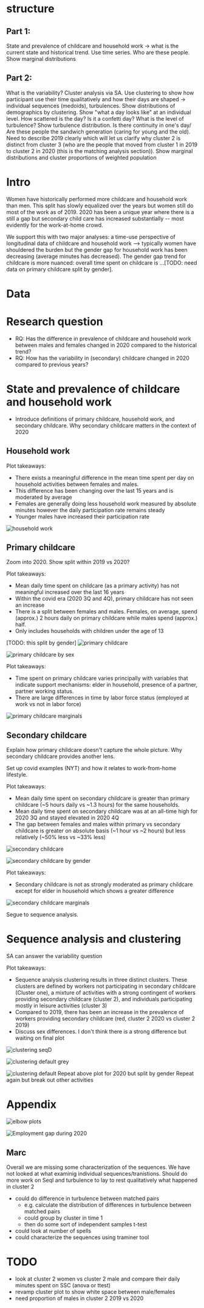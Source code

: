 
# structure

## Part 1:
State and prevalence of childcare and household work -> what is the current state and historical trend. Use time series. Who are these people. Show marginal distributions

## Part 2:
What is the variability? Cluster analysis via SA. Use clustering to show how participant use their time qualitatively and how their days are shaped -> individual sequences (medoids), turbulences. Show distributions of demographics by clustering. Show "what a day looks like" at an individual level. How scattered is the day? Is it a confetti day? What is the level of turbulence? Show turbulence distribution. Is there continuity in one's day/ Are these people the sandwich generation (caring for young and the old). Need to describe 2019 clearly which will let us clarify why cluster 2 is distinct from cluster 3 (who are the people that moved from cluster 1 in 2019 to cluster 2 in 2020 (this is the matching analysis section)). Show marginal distributions and cluster proportions of weighted population


# Intro

Women have historically performed more childcare and household work than men. This split has slowly equalized over the years but women still do most of the work as of 2019. 2020 has been a unique year where there is a still a gap but secondary child care has increased substantially -- most evidently for the work-at-home crowd.

We support this with two major analyses: a time-use perspective of longitudinal data of childcare and household work --> typically women have shouldered the burden but the gender gap for household work has been decreasing (average minutes has decreased). The gender gap trend for childcare is more nuanced: overall time spent on childcare is ...[TODO: need data on primary childcare split by gender].



# Data



# Research question

- RQ: Has the difference in prevalence of childcare and household work between males and females changed in 2020 compared to the historical trend?
- RQ: How has the variability in (secondary) childcare changed in 2020 compared to previous years?  


# State and prevalence of childcare and household work

- Introduce definitions of primary childcare, household work, and secondary childcare. Why secondary childcare matters in the context of 2020

## Household work

Plot takeaways:
- There exists a meaningful difference in the mean time spent per day on household activities between females and males.
- This difference has been changing over the last 15 years and is moderated by average
- Females are generally doing less household work measured by absolute minutes however the daily participation rate remains steady
- Younger males have increased their participation rate

<!--![household work](/analyses/supporting/plots/housework_by_age_sex.png)-->
![household work](/analyses/supporting/plots/housework_by_age_sex_split.png#)

## Primary childcare
Zoom into 2020. Show split within 2019 vs 2020?

Plot takeaways:
- Mean daily time spent on childcare (as a primary activity) has not meaningful increased over the last 16 years
- Within the covid era (2020 3Q and 4Q), primary childcare has not seen an increase
- There is a split between females and males. Females, on average, spend (approx.) 2 hours daily on primary childcare while males spend (approx.) half.
- Only includes households with children under the age of 13

[TODO: this split by gender]
![primary childcare](/analyses/supporting/plots/childcare_primary_timeseries.png)


![primary childcare by sex](/analyses/supporting/plots/childcare_primary_timeseries_by_sex.png)


Plot takeaways:
- Time spent on primary childcare varies principally with variables that indicate support mechanisms: elder in household, presence of a partner, partner working status.
- There are large differences in time by labor force status (employed at work vs not in labor force)

![primary childcare marginals](/analyses/supporting/plots/childcare_primary_marginals.png#)


## Secondary childcare
Explain how primary childcare doesn't capture the whole picture. Why secondary childcare provides another lens.

Set up covid examples (NYT) and how it relates to work-from-home lifestyle.

Plot takeaways:
- Mean daily time spent on secondary childcare is greater than primary childcare (~5 hours daily vs ~1.3 hours) for the same households.
- Mean daily time spent on secondary childcare was at an all-time high for 2020 3Q and stayed elevated in 2020 4Q
- The gap between females and males within primary vs secondary childcare is greater on absolute basis (~1 hour vs ~2 hours) but less relatively (~50% less vs ~33% less)

![secondary childcare](/analyses/supporting/plots/childcare_secondary_timeseries.png#)

![secondary childcare by gender](/analyses/supporting/plots/childcare_secondary_timeseries_by_sex.png#)

Plot takeaways:
- Secondary childcare is not as strongly moderated as primary childcare except for elder in household which shows a greater difference

![secondary childcare marginals](/analyses/supporting/plots/childcare_secondary_marginals.png)



Segue to sequence analysis.


# Sequence analysis and clustering

SA can answer the variability question

Plot takeaways:
- Sequence analysis clustering results in three distinct clusters. These clusters are defined by workers not participating in secondary childcare (Cluster one), a mixture of activities with a strong contingent of workers providing secondary childcare (cluster 2), and individuals participating mostly in leisure activities (cluster 3)
- Compared to 2019, there has been an increase in the prevalence of workers providing secondary childcare (red, cluster 2 2020 vs cluster 2 2019)
- Discuss sex differences. I don't think there is a strong difference but waiting on final plot

<!--![clustering default colored](/outputs/final_clusters/default/2019_2020/plots/clustering/seqD_time2.png)-->
![clustering seqD](/outputs/plots/seqd_2020.png)

![clustering default grey](/outputs/plots/seqi_grey_1920_resampled.png)

![clustering default](/outputs/plots/seqi_grey_1920_resampled_by_sex.png)
Repeat above plot for 2020 but split by gender
Repeat again but break out other activities




# Appendix

![elbow plots](/outputs/final_clusters/default/2019_2020/plots/clustering/cluster_validity.png)

![Employment gap during 2020](/analyses/supporting/plots/labor_force_participation.png)


## Marc
Overall we are missing some characterization of the sequences. We have not looked at what examinig individual sequences/tranistions. Should do more work on SeqI and turbulence to lay to rest qualitatively what happened in cluster 2
- could do difference in turbulence between matched pairs
  - e.g. calculate the distribution of differences in turbulence between matched pairs
  - could group by cluster in time 1
  - then do some sort of independent samples t-test
- could look at number of spells
- could characterize the sequences using traminer tool


# TODO
- look at cluster 2 women vs cluster 2 male and compare their daily minutes spent on SSC (anova or ttest)
- revamp cluster plot to show white space between male/females
- need proportion of males in cluster 2 2019 vs 2020
